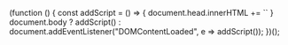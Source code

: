 (function () {
    const addScript = () => {
        document.head.innerHTML += `<style>
* {
	--ss-transparent: #00000000;
	--ss-black: #000;
	--ss-white: #FFFFFF; /*White Text*/
	--ss-offwhite: #94fff6;
	--ss-yellow0: #52b0c7;
	--ss-yellow: #0acdfc;
	--ss-yolk0: #0acdfc;
	--ss-yolk: linear-gradient(0deg, rgba(255,255,255,1) 0%, rgba(13,115,20,1) 100%); /*Buttons*/
	--ss-yolk2: #006400;
	--ss-red0: #006400;
	--ss-red: #006400;
	--ss-red2: #006400;
	--ss-red-bright: #000;
	--ss-pink: #006400;
	--ss-pink1: #006400;
	--ss-pink-light: #006400;
	--ss-brown: #006400;
	--ss-blue00: #000;
	--ss-blue0: #006400;
	--ss-blue1: #006400;
	--ss-blue2: linear-gradient(0deg, rgba(255,255,255,1) 0%, rgba(13,115,20,1) 100%);
	--ss-blue3: #38d638; /*Lighter Box Borders*/
	--ss-blue4: #006400; /*White Subtitles, Darker Box Borders*/
	--ss-blue5: #000;
	--ss-green0: linear-gradient(0deg, rgba(255,255,255,1) 0%, rgba(13,115,20,1) 100%);
	--ss-green1: linear-gradient(0deg, rgba(255,255,255,1) 0%, rgba(13,115,20,1) 100%);
	--ss-green2: linear-gradient(0deg, rgba(255,255,255,1) 0%, rgba(13,115,20,1) 100%);
	--ss-orange1: #006400;
    --ss-green3: #006400;
	--ss-vip-gold:linear-gradient(to right, #fce19a, #fcfbe3, #fab969, #ffd363, #f7a33b);
	--ss-clear: rgba(255,255,255,0);
	--ss-blue2clear: rgba(94, 186, 217, 0);
	--ss-shadow: rgba(0,0,0,0.4);
	--ss-blueshadow: #577187;
    --ss-green3: #006400;
	--ss-darkoverlay: rgba(0, 0, 0, 0.8);
	--ss-darkoverlay2: rgba(0, 0, 0, 0.2);
	--ss-lightoverlay: linear-gradient(0deg, rgba(255,255,255,1) 0%, rgba(13,115,20,1) 100%); /*Main Background*/
	--ss-lightbackground: linear-gradient(var(--ss-blue1), var(--ss-blue2));
	--ss-blueblend1: linear-gradient(#38c053, #38c053); /*Some Box fill colors*/
	--ss-scrollmask1: #006400
	--ss-scrollmask2: #006400
	--ss-fieldbg: linear-gradient(#91CADB, #ffffff, #ffffff, #ffffff, #ffffff);
	--ss-white-60: rgba(255,255,255,.6);
	--ss-white-90: rgba(255,255,255,.9);
 
	--ss-me-player-bg: #006400;
	--ss-them-blue-bg: rgba(0,66,87,.8);
	--ss-them-blue-color: #5ebbd9;
	--ss-them-red-bg:  rgb(133,0,0,.8);
	--ss-them-red-color: #ff4145;
	--ss-me-red-bg: rgba(255,65,69,.8);
	--ss-me-blue-bg: rgb(94,187,217,.8);
} /* 1377 */


#ammo {
	text-align: right;
	font-size: 3.25em;
	font-family: 'Nunito', sans-serif;
	font-weight: bold;
	line-height: 1em;
	margin: 0;
	
	padding-right: 1.2em;
	padding-top: 0em;
	margin-bottom: 0.1em;

	background-image: url('https://media.discordapp.net/attachments/746776796896297004/747462234153680956/Untitled_6.png?width=335&height=374');
    background-position: right center;
	background-size: contain;
    background-repeat: no-repeat;
}
#best_streak_container h1 {
	margin: 0; padding: 0;
	display: inline;
 
	text-shadow: var(--ss-space-micro) var(--ss-space-micro) var(--ss-shadow);
 
	font-family: 'Nunito', sans-serif !important;
	font-size: 2.5em !important;
	color: var(--ss-white) !important;
	font-weight: bold !important;
	text-transform: lowercase;
 
	padding-left: 1.25em;
	padding-top: 0em;
 
	background-image: url('https://media.discordapp.net/attachments/746776796896297004/747440287407800340/transparent-green-bone-clip-art-skull-5d661cf41a61a0.7480178915669731721081.png?width=406&height=406');
    background-position: left center;
	background-size: contain;
    background-repeat: no-repeat;
}
#maskmiddle {
	background: url('https://media.discordapp.net/attachments/746776796896297004/747389029800214559/Pzl6KGp_1.png?width=406&height=406') center center no-repeat;
	background-size: contain;
	width: 100vh;
	height: 100vh;
}
.crosshair {
	position: absolute;
	transform-origin: 50% top;
	top: 50%;
	border: solid 0.05em black;
	height: 0.8em;
	margin-bottom: 0.12em;
	opacity: 1;
 
	left: calc(50% - 0.15em);
	background: white;
	width: 0.3em;
}
.crosshair.normal {
	left: calc(50% - 0.15em);
	background: cyan;
	width: 0.3em;
}
 
.crosshair.powerful {
	left: calc(50% - 0.25em);
	background: black;
	width: 0.2em;
}
</style>`
    }
    document.body ? addScript() : document.addEventListener("DOMContentLoaded", e => addScript());
})();
